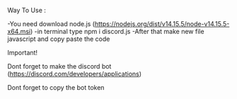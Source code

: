 Way To Use :

-You need download node.js (https://nodejs.org/dist/v14.15.5/node-v14.15.5-x64.msi)
-in terminal type npm i discord.js
-After that make new file javascript and copy paste the code 

Important!

Dont forget to make the discord bot (https://discord.com/developers/applications)

Dont forget to copy the bot token
